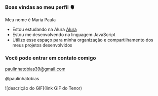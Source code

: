 ### Boas vindas ao meu perfil 🫀

Meu nome é Maria Paula

- Estou estudando na Alura [Alura](https://www.alura.com.br)
- Estou me desenvolvendo na linguagem JavaScript
- Utilizo esse espaço para minha organização e compartilhamento dos meus projetos desenvolvidos

### Você pode entrar em contato comigo 

paulinhatobias39@gmail.com

@paulinhatobias

![descrição do GIF](link GIF do Tenor)
